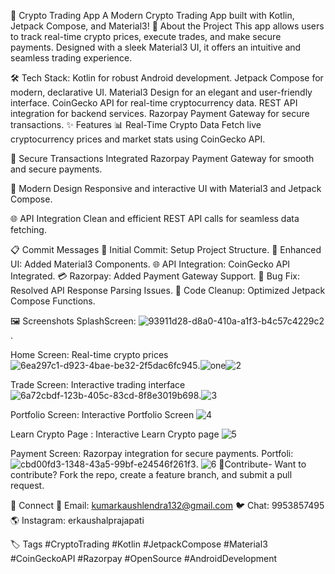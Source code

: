 🚀 Crypto Trading App
A Modern Crypto Trading App built with Kotlin, Jetpack Compose, and Material3!
🌟 About the Project
This app allows users to track real-time crypto prices, execute trades, and make secure payments. Designed with a sleek Material3 UI, it offers an intuitive and seamless trading experience.

🛠 Tech Stack:
Kotlin for robust Android development.
Jetpack Compose for modern, declarative UI.
Material3 Design for an elegant and user-friendly interface.
CoinGecko API for real-time cryptocurrency data.
REST API integration for backend services.
Razorpay Payment Gateway for secure transactions.
✨ Features
📊 Real-Time Crypto Data
Fetch live cryptocurrency prices and market stats using CoinGecko API.

💸 Secure Transactions
Integrated Razorpay Payment Gateway for smooth and secure payments.

🎨 Modern Design
Responsive and interactive UI with Material3 and Jetpack Compose.

🌐 API Integration
Clean and efficient REST API calls for seamless data fetching.

📋 Commit Messages
🚀 Initial Commit: Setup Project Structure.
💅 Enhanced UI: Added Material3 Components.
🌐 API Integration: CoinGecko API Integrated.
💳 Razorpay: Added Payment Gateway Support.
🐛 Bug Fix: Resolved API Response Parsing Issues.
🧹 Code Cleanup: Optimized Jetpack Compose Functions.

🖼 Screenshots
SplashScreen: ![93911d28-d8a0-410a-a1f3-b4c57c4229c2](https://github.com/user-attachments/assets/00a075b1-17f0-4a45-b983-517862333675).

Home Screen: Real-time crypto prices ![6ea297c1-d923-4bae-be32-2f5dac6fc945](https://github.com/user-attachments/assets/a577097d-79d1-49c9-bbd2-bb600726a5e7).![one](https://github.com/user-attachments/assets/dbc617af-bbbf-4c9a-8688-00eb62b17868)![2](https://github.com/user-attachments/assets/306dd0d6-fde3-4ac0-982a-20619f72ca22)

Trade Screen: Interactive trading interface ![6a72cbdf-123b-405c-83cd-8f8e3019b698](https://github.com/user-attachments/assets/15109e68-67db-4d73-95a6-5a537545b3e8).![3](https://github.com/user-attachments/assets/467afa18-bcf3-4573-b9f5-7517afbf00c9)

Portfolio Screen: Interactive Portfolio Screen ![4](https://github.com/user-attachments/assets/96779a53-50bd-481e-8730-18a80cf610e4)

Learn Crypto Page : Interactive Learn Crypto page ![5](https://github.com/user-attachments/assets/6a619ba1-ddef-46a8-9bdb-9560d6e06b37)

Payment Screen: Razorpay integration for secure payments.
Portfoli: ![cbd00fd3-1348-43a5-99bf-e24546f261f3](https://github.com/user-attachments/assets/d45d25c9-261c-4d07-a874-fd2a0eeff364).
![6](https://github.com/user-attachments/assets/58211d9e-9103-41c7-96f5-4b15cd053c26)
🎉Contribute-
Want to contribute? Fork the repo, create a feature branch, and submit a pull request.

🔗 Connect
📧 Email: kumarkaushlendra132@gmail.com
🐦 Chat: 9953857495
🌎 Instagram: erkaushalprajapati

🏷 Tags
#CryptoTrading #Kotlin #JetpackCompose #Material3 #CoinGeckoAPI #Razorpay #OpenSource #AndroidDevelopment
